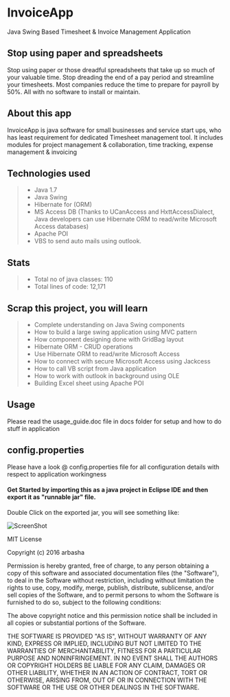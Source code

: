 # InvoiceApp
Java Swing Based Timesheet &amp; Invoice Management Application 

## Stop using paper and spreadsheets
Stop using paper or those dreadful spreadsheets that take up so much of your valuable time. 
Stop dreading the end of a pay period and streamline your timesheets. 
Most companies reduce the time to prepare for payroll by 50%. All with no software to install or maintain.

## About this app
InvoiceApp is java software for small businesses and service start ups, who has least requirement for dedicated Timesheet management tool. 
It includes modules for project management & collaboration, time tracking, expense management & invoicing

## Technologies used
> - Java 1.7
> - Java Swing
> - Hibernate for (ORM)
> - MS Access DB (Thanks to UCanAccess and HxttAccessDialect, Java developers can use Hibernate ORM to read/write Microsoft Access databases)
> - Apache POI
> - VBS to send auto mails using outlook.

## Stats
> - Total no of java classes: 110
> - Total lines of code: 12,171

## Scrap this project, you will learn
> - Complete understanding on Java Swing components
> - How to build a large swing application using MVC pattern
> - How component designing done with GridBag layout
> - Hibernate ORM - CRUD operations
> - Use Hibernate ORM to read/write Microsoft Access
> - How to connect with secure Microsoft Access using Jackcess
> - How to call VB script from Java application
> - How to work with outlook in background using OLE 
> - Building Excel sheet using Apache POI 

## Usage
Please read the usage_guide.doc file in docs folder for setup and how to do stuff in application
## config.properties
Please have a look @ config.properties file for all configuration details with respect to application workingness
#### Get Started by importing this as a java project in Eclipse IDE and then export it as "runnable jar" file.
Double Click on the exported jar, you will see something like:

![ScreenShot](https://cloud.githubusercontent.com/assets/22431218/18817800/90bb8c2a-8387-11e6-90f8-3f1aeb300f78.PNG)

MIT License

Copyright (c) 2016 arbasha

Permission is hereby granted, free of charge, to any person obtaining a copy
of this software and associated documentation files (the "Software"), to deal
in the Software without restriction, including without limitation the rights
to use, copy, modify, merge, publish, distribute, sublicense, and/or sell
copies of the Software, and to permit persons to whom the Software is
furnished to do so, subject to the following conditions:

The above copyright notice and this permission notice shall be included in all
copies or substantial portions of the Software.

THE SOFTWARE IS PROVIDED "AS IS", WITHOUT WARRANTY OF ANY KIND, EXPRESS OR
IMPLIED, INCLUDING BUT NOT LIMITED TO THE WARRANTIES OF MERCHANTABILITY,
FITNESS FOR A PARTICULAR PURPOSE AND NONINFRINGEMENT. IN NO EVENT SHALL THE
AUTHORS OR COPYRIGHT HOLDERS BE LIABLE FOR ANY CLAIM, DAMAGES OR OTHER
LIABILITY, WHETHER IN AN ACTION OF CONTRACT, TORT OR OTHERWISE, ARISING FROM,
OUT OF OR IN CONNECTION WITH THE SOFTWARE OR THE USE OR OTHER DEALINGS IN THE
SOFTWARE.
